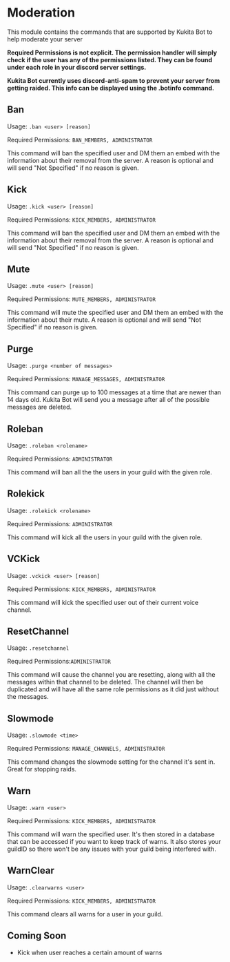 # Moderation

This module contains the commands that are supported by Kukita Bot to help moderate your server

**Required Permissions is not explicit. The permission handler will simply check if the user has any of the permissions listed. They can be found under each role in your discord server settings.**

**Kukita Bot currently uses discord-anti-spam to prevent your server from getting raided. This info can be displayed using the .botinfo command.**

## Ban

Usage: `.ban <user> [reason]`

Required Permissions: `BAN_MEMBERS, ADMINISTRATOR`

This command will ban the specified user and DM them an embed with the information about their removal from the server. A reason is optional and will send "Not Specified" if no reason is given.

## Kick

Usage: `.kick <user> [reason]`

Required Permissions: `KICK_MEMBERS, ADMINISTRATOR`

This command will ban the specified user and DM them an embed with the information about their removal from the server. A reason is optional and will send "Not Specified" if no reason is given.

## Mute

Usage: `.mute <user> [reason]`

Required Permissions: `MUTE_MEMBERS, ADMINISTRATOR`

This command will mute the specified user and DM them an embed with the information about their mute. A reason is optional and will send "Not Specified" if no reason is given.

## Purge

Usage: `.purge <number of messages>`

Required Permissions: `MANAGE_MESSAGES, ADMINISTRATOR`

This command can purge up to 100 messages at a time that are newer than 14 days old. Kukita Bot will send you a message after all of the possible messages are deleted.

## Roleban

Usage: `.roleban <rolename>`

Required Permissions: `ADMINISTRATOR`

This command will ban all the the users in your guild with the given role.

## Rolekick

Usage: `.rolekick <rolename>`

Required Permissions: `ADMINISTRATOR`

This command will kick all the users in your guild with the given role.

## VCKick

Usage: `.vckick <user> [reason]`

Required Permissions: `KICK_MEMBERS, ADMINISTRATOR`

This command will kick the specified user out of their current voice channel.

## ResetChannel

Usage: `.resetchannel`

Required Permissions:`ADMINISTRATOR`

This command will cause the channel you are resetting, along with all the messages within that channel to be deleted. The channel will then be duplicated and will have all the same role permissions as it did just without the messages.

## Slowmode

Usage: `.slowmode <time>`

Required Permissions: `MANAGE_CHANNELS, ADMINISTRATOR`

This command changes the slowmode setting for the channel it's sent in. Great for stopping raids.

## Warn

Usage: `.warn <user>`

Required Permissions: `KICK_MEMBERS, ADMINISTRATOR`

This command will warn the specified user. It's then stored in a database that can be accessed if you want to keep track of warns. It also stores your guildID so there won't be any issues with your guild being interfered with.

## WarnClear

Usage: `.clearwarns <user>`

Required Permissions: `KICK_MEMBERS, ADMINISTRATOR`

This command clears all warns for a user in your guild.

## Coming Soon

* Kick when user reaches a certain amount of warns

